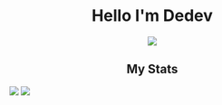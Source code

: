 <h1 align="center">Hello I'm Dedev</h1>

<h4 align="center"></h4>

<p align="center">
  <img align="center" src="https://komarev.com/ghpvc/?username=dedev-systems&color=dcc300">
</p>

<h2 align="center">My Stats</h2>

<img src="https://github-readme-stats.vercel.app/api/top-langs/?username=dedev-systems&&show_icons=true&title_color=f1e05a&icon_color=03A87C&text_color=ffffff&bg_color=000000&border_radius=0.75rem&layout=compact">

<img src="https://github-readme-stats.vercel.app/api?username=dedev-systems&&show_icons=true&title_color=f1e05a&icon_color=f1e05a&text_color=ffffff&bg_color=000000&border_radius=0.75rem">
